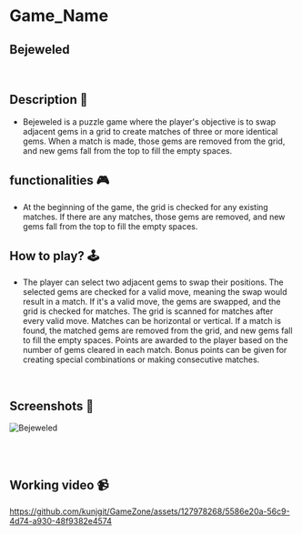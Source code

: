 # **Game_Name**

## Bejeweled

<br>

## **Description 📃**

<!-- add your game description here  -->

- Bejeweled is a puzzle game where the player's objective is to swap adjacent gems in a grid to create matches of three or more identical gems. When a match is made, those gems are removed from the grid, and new gems fall from the top to fill the empty spaces.

## **functionalities 🎮**

<!-- add functionalities over here -->

- At the beginning of the game, the grid is checked for any existing matches. If there are any matches, those gems are removed, and new gems fall from the top to fill the empty spaces.
  <br>

## **How to play? 🕹️**

<!-- add the steps how to play games -->

- The player can select two adjacent gems to swap their positions. The selected gems are checked for a valid move, meaning the swap would result in a match. If it's a valid move, the gems are swapped, and the grid is checked for matches.
  The grid is scanned for matches after every valid move. Matches can be horizontal or vertical. If a match is found, the matched gems are removed from the grid, and new gems fall to fill the empty spaces.
  Points are awarded to the player based on the number of gems cleared in each match. Bonus points can be given for creating special combinations or making consecutive matches.

<br>

## **Screenshots 📸**

![Bejeweled](https://github.com/kunjgit/GameZone/assets/127978268/d685d56e-8f7f-48dc-af8e-570751787392)

<br>

<!-- add your screenshots like this -->
<!-- ![image](url) -->

<br>

## **Working video 📹**

<!-- add your working video over here -->

https://github.com/kunjgit/GameZone/assets/127978268/5586e20a-56c9-4d74-a930-48f9382e4574
